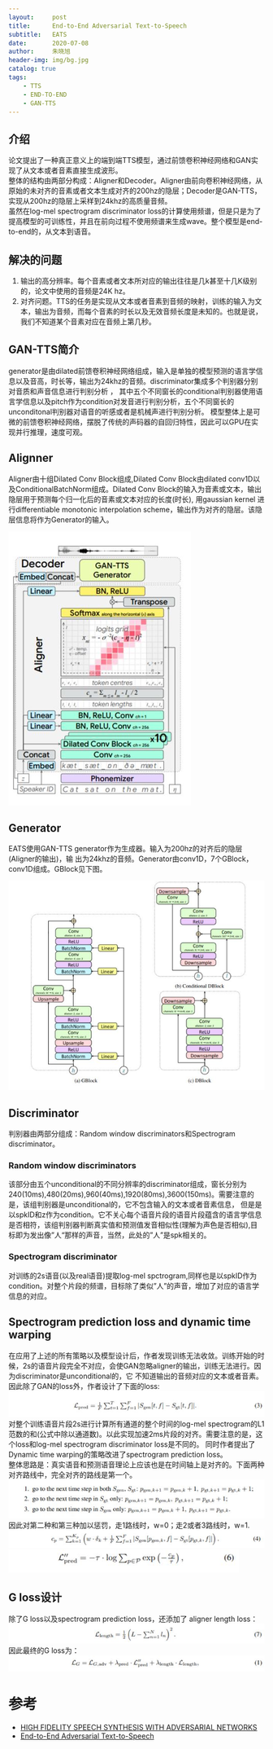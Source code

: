 ```yaml
---
layout:     post
title:      End-to-End Adversarial Text-to-Speech
subtitle:   EATS
date:       2020-07-08
author:     朱晓旭
header-img: img/bg.jpg
catalog: true
tags:
    - TTS
    - END-TO-END
    - GAN-TTS
---
```

## 介绍
论文提出了一种真正意义上的端到端TTS模型，通过前馈卷积神经网络和GAN实现了从文本或者音素直接生成波形。      
整体的结构由两部分构成：Aligner和Decoder。Aligner由前向卷积神经网络，从原始的未对齐的音素或者文本生成对齐的200hz的隐层；Decoder是GAN-TTS，实现从200hz的隐层上采样到24khz的高质量音频。     
虽然在log-mel spectrogram discriminator loss的计算使用频谱，但是只是为了提高模型的可训练性，并且在前向过程不使用频谱来生成wave。整个模型是end-to-end的，从文本到语音。

## 解决的问题
1. 输出的高分辨率。每个音素或者文本所对应的输出往往是几k甚至十几K级别的，论文中使用的音频是24K hz。           
2. 对齐问题。TTS的任务是实现从文本或者音素到音频的映射，训练的输入为文本，输出为音频，而每个音素的时长以及无效音频长度是未知的。也就是说，我们不知道某个音素对应在音频上第几秒。   

## GAN-TTS简介
generator是由dilated前馈卷积神经网络组成，输入是单独的模型预测的语言学信息以及音高，时长等，输出为24khz的音频。discriminator集成多个判别器分别对音质和声音信息进行判别分析 ，
其中五个不同窗长的conditional判别器使用语言学信息以及pitch作为condition对发音进行判别分析，五个不同窗长的unconditonal判别器对语音的听感或者是机械声进行判别分析。
模型整体上是可微的前馈卷积神经网络，摆脱了传统的声码器的自回归特性，因此可以GPU在实现并行推理，速度可观。

## Alignner
Aligner由十组Dilated Conv Block组成,Dilated Conv Block由dilated conv1D以及ConditionalBatchNorm组成。Dilated Conv Block的输入为音素或文本，输出隐层用于预测每个归一化后的音素或文本对应的长度(时长),
用gaussian kernel 进行differentiable monotonic interpolation scheme，输出作为对齐的隐层。该隐层信息将作为Generator的输入。

![](/img/eats_1.JPG)

## Generator
EATS使用GAN-TTS generator作为生成器。输入为200hz的对齐后的隐层(Aligner的输出)，输
出为24khz的音频。Generator由conv1D，7个GBlock，conv1D组成。GBlock见下图。

![](/img/eats_2.JPG)

## Discriminator
判别器由两部分组成：Random window discriminators和Spectrogram discriminator。

### Random window discriminators
该部分由五个unconditional的不同分辨率的discriminator组成，窗长分别为240(10ms),480(20ms),960(40ms),1920(80ms),3600(150ms)。需要注意的是，该组判别器是unconditional的，它不包含输入的文本或者音素信息，
但是是以spkID和z作为condition。它不关心每个语音片段的语音片段蕴含的语言学信息是否相符，该组判别器判断真实值和预测值发音相似性(理解为声色是否相似),目标即为发出像”人“那样的声音，当然，此处的”人”是spk相关的。

### Spectrogram discriminator
对训练的2s语音(以及real语音)提取log-mel spctrogram,同样也是以spkID作为condition。对整个片段的频谱，目标除了类似”人”的声音，增加了对应的语言学信息的对应。

## Spectrogram prediction loss and dynamic time warping
在应用了上述的所有策略以及模型设计后，作者发现训练无法收敛。训练开始的时候，2s的语音片段完全不对应，会使GAN忽略aligner的输出，训练无法进行。因为discriminator是unconditional的，它
不知道输出的音频对应的文本或者音素。因此除了GAN的loss外，作者设计了下面的loss:
![](/img/eats_3.JPG)
对整个训练语音片段2s进行计算所有通道的整个时间的log-mel spectrogram的L1范数的和(公式中除以通道数)。以此实现加速2ms片段的对齐。需要注意的是，这个loss和log-mel spectrogram discriminator loss是不同的。
同时作者提出了Dynamic time warping的策略改进了spectrogram prediction loss。      
整体思路是：真实语音和预测语音理论上应该也是在时间轴上是对齐的。下面两种对齐路线中，完全对齐的路线是第一个。    
![](/img/eats_4.JPG)
因此对第二种和第三种加以惩罚，走1路线时，w=0；走2或者3路线时，w=1.   
![](/img/eats_5.JPG)
![](/img/eats_6.JPG)
## G loss设计
除了G loss以及spectrogram prediction loss，还添加了 aligner length loss：
![](/img/eats_7.JPG)
因此最终的G loss为：
![](/img/eats_8.JPG)

# 参考 
- [HIGH FIDELITY SPEECH SYNTHESIS WITH ADVERSARIAL NETWORKS](https://arxiv.org/pdf/1909.11646.pdf)
- [End-to-End Adversarial Text-to-Speech](https://arxiv.org/pdf/2006.03575.pdf)
